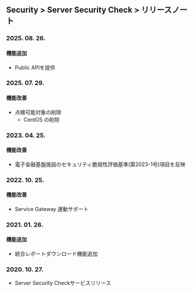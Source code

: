 ## Security > Server Security Check > リリースノート

### 2025. 08. 26.

#### 機能追加
* Public APIを提供

### 2025. 07. 29.

#### 機能改善
* 点検可能対象の削除
  * CentOS の削除

### 2023. 04. 25.

#### 機能改善
* 電子金融基盤施設のセキュリティ脆弱性評価基準(第2023-1号)項目を反映

### 2022. 10. 25.

#### 機能改善
* Service Gateway 連動サポート

### 2021. 01. 26.

#### 機能追加
* 統合レポートダウンロード機能追加

### 2020. 10. 27.
* Server Security Checkサービスリリース
